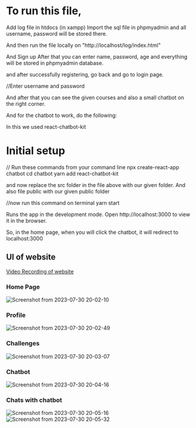 # To run this file, 

Add log file in htdocs (in xampp)
Import the sql file in phpmyadmin and all username, password will be stored there. 

And then run the file locally on 
"http://localhost/log/index.html"

And Sign up 
After that you can enter name, password, age and everything will be stored in phpmyadmin database. 

and after successfully registering, go back and go to login page. 

//Enter username and password 

And after that you can see the given courses and also a small chatbot on the right corner. 

And for the chatbot to work, do the following: 

In this we used react-chatbot-kit 

# Initial setup
// Run these commands from your command line
npx create-react-app chatbot
cd chatbot
yarn add react-chatbot-kit

and now replace the src folder in the file above with our given folder. 
And also file public with our given public folder 

//now run this command on terminal 
yarn start

 
Runs the app in the development mode.
Open http://localhost:3000 to view it in the browser.


So, in the home page, when you will click the chatbot, it will redirect to localhost:3000


## UI of website
<a href="https://drive.google.com/file/d/174qpXydoOmIMWxZWqcBn-kR3nxB62n7h/view?usp=sharing">Video Recording of website </a>
### Home Page
![Screenshot from 2023-07-30 20-02-10](https://github.com/mandeep168/frosthack21_yourbuddy/assets/59970989/3645b66e-311c-4e34-910b-ad75036e36a3)

### Profile
![Screenshot from 2023-07-30 20-02-49](https://github.com/mandeep168/frosthack21_yourbuddy/assets/59970989/a6578eba-618e-4b56-b9ed-c67765e915d3)

### Challenges
![Screenshot from 2023-07-30 20-03-07](https://github.com/mandeep168/frosthack21_yourbuddy/assets/59970989/e9571859-487b-4015-8c99-3240b39ce186)

### Chatbot
![Screenshot from 2023-07-30 20-04-16](https://github.com/mandeep168/frosthack21_yourbuddy/assets/59970989/1c3a8162-fe81-4bc8-a965-f243f3d0896e)

### Chats with chatbot
![Screenshot from 2023-07-30 20-05-16](https://github.com/mandeep168/frosthack21_yourbuddy/assets/59970989/1a5a1d9b-7601-40b0-a0c4-a7e1f63f1a67)![Screenshot from 2023-07-30 20-05-32](https://github.com/mandeep168/frosthack21_yourbuddy/assets/59970989/ff2fdce1-1e8d-46b9-88f4-d989687dfe45)

